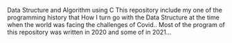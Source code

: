Data Structure and Algorithm using C
This repository include my one of the programming history that How I turn go with the Data Structure at the time when the world was facing the challenges of Covid.. Most of the program of this repository was written in 2020 and some of in 2021... 
